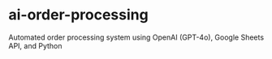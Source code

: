 # ai-order-processing
Automated order processing system using OpenAI (GPT-4o), Google Sheets API, and Python
